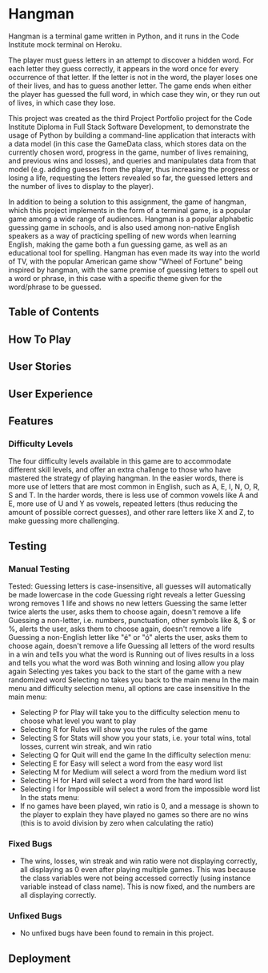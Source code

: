 # Hangman

Hangman is a terminal game written in Python, and it runs in the Code Institute mock terminal on Heroku.

The player must guess letters in an attempt to discover a hidden word. For each letter they guess correctly, it appears in the word once for every occurrence of that letter. If the letter is not in the word, the player loses one of their lives, and has to guess another letter. The game ends when either the player has guessed the full word, in which case they win, or they run out of lives, in which case they lose.

This project was created as the third Project Portfolio project for the Code Institute Diploma in Full Stack Software Development, to demonstrate the usage of Python by building a command-line application that interacts with a data model (in this case the GameData class, which stores data on the currently chosen word, progress in the game, number of lives remaining, and previous wins and losses), and queries and manipulates data from that model (e.g. adding guesses from the player, thus increasing the progress or losing a life, requesting the letters revealed so far, the guessed letters and the number of lives to display to the player).

In addition to being a solution to this assignment, the game of hangman, which this project implements in the form of a terminal game, is a popular game among a wide range of audiences. Hangman is a popular alphabetic guessing game in schools, and is also used among non-native English speakers as a way of practicing spelling of new words when learning English, making the game both a fun guessing game, as well as an educational tool for spelling. Hangman has even made its way into the world of TV, with the popular American game show "Wheel of Fortune" being inspired by hangman, with the same premise of guessing letters to spell out a word or phrase, in this case with a specific theme given for the word/phrase to be guessed.

## Table of Contents


## How To Play

## User Stories

## User Experience

## Features

### Difficulty Levels
The four difficulty levels available in this game are to accommodate different skill levels, and offer an extra challenge to those who have mastered the strategy of playing hangman. In the easier words, there is more use of letters that are most common in English, such as A, E, I, N, O, R, S and T. In the harder words, there is less use of common vowels like A and E, more use of U and Y as vowels, repeated letters (thus reducing the amount of possible correct guesses), and other rare letters like X and Z, to make guessing more challenging.

## Testing

### Manual Testing
Tested:
Guessing letters is case-insensitive, all guesses will automatically be made lowercase in the code
Guessing right reveals a letter
Guessing wrong removes 1 life and shows no new letters
Guessing the same letter twice alerts the user, asks them to choose again, doesn't remove a life
Guessing a non-letter, i.e. numbers, punctuation, other symbols like &, $ or %, alerts the user, asks them to choose again, doesn't remove a life
Guessing a non-English letter like "é" or "ó" alerts the user, asks them to choose again, doesn't remove a life
Guessing all letters of the word results in a win and tells you what the word is
Running out of lives results in a loss and tells you what the word was
Both winning and losing allow you play again
Selecting yes takes you back to the start of the game with a new randomized word
Selecting no takes you back to the main menu
In the main menu and difficulty selection menu, all options are case insensitive
In the main menu:
 - Selecting P for Play will take you to the difficulty selection menu to choose what level you want to play
 - Selecting R for Rules will show you the rules of the game
 - Selecting S for Stats will show you your stats, i.e. your total wins, total losses, current win streak, and win ratio
 - Selecting Q for Quit will end the game
In the difficulty selection menu:
 - Selecting E for Easy will select a word from the easy word list
 - Selecting M for Medium will select a word from the medium word list
 - Selecting H for Hard will select a word from the hard word list
 - Selecting I for Impossible will select a word from the impossible word list
In the stats menu:
 - If no games have been played, win ratio is 0, and a message is shown to the player to explain they have played no games so there are no wins (this is to avoid division by zero when calculating the ratio)

### Fixed Bugs
- The wins, losses, win streak and win ratio were not displaying correctly, all displaying as 0 even after playing multiple games. This was because the class variables were not being accessed correctly (using instance variable instead of class name). This is now fixed, and the numbers are all displaying correctly.

### Unfixed Bugs
- No unfixed bugs have been found to remain in this project.

## Deployment
